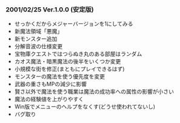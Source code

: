 
### 2001/02/25 Ver.1.0.0 (安定版)

 - せっかくだからメジャーバージョンを1にしてみる
 - 新魔法領域「悪魔」
 - 新モンスター追加
 - 分解音波の仕様変更
 - 宝物庫クエストではつらぬき丸のある部屋はランダム
 - カオス魔法・暗黒魔法の後半をいくつか変更
 - 小規模な街を修正(まともにプレイできるはず)
 - モンスターの魔法を使う優先度を変更
 - 武器の重さもMPの減少に影響
 - 賢さ以外で魔法を使う職業は魔法の成功率への属性の影響が小さい
 - 魔法の経験値を上がりやすく
 - Win版でメニューのヘルプをなくす(どうせ使われてないし)
 - バグ取り

